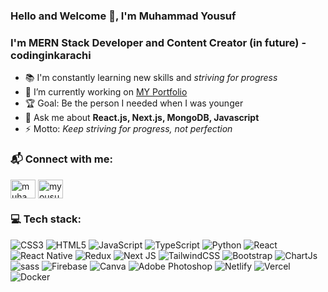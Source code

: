 <!-- <img align="center" src="" /> -->


### Hello and Welcome 👋, I'm Muhammad Yousuf

### I'm MERN Stack Developer and Content Creator (in future) - codinginkarachi

<!-- - 👨🏽‍🎓  -->
<!-- - 🌱  -->
- 📚 I'm constantly learning new skills and _striving for progress_
- 🔭 I’m currently working on [MY Portfolio](https://github.com/MuhammadYousufHere/portfolio-new.git)
- 🏆 Goal: Be the person I needed when I was younger
- 💬 Ask me about **React.js, Next.js, MongoDB, Javascript**
- ⚡ Motto: _Keep striving for progress, not perfection_

<!-- ### 📺 Latest Youtube Videos -->
<!-- YOUTUBE:START -->
<!-- - [User Role-Based Access Control &amp; Permissions in React JS | MERN Stack](https://www.youtube.com/) -->

<!-- YOUTUBE:END -->

<!-- ### ✍️ Latest Blogs posts -->
<!-- BLOG-POST-LIST:START -->

<!-- BLOG-POST-LIST:END -->

### 📬 Connect with me:

<p align="left">

<a href="https://www.linkedin.com/in/muhammadyousuf-here/" target="blank"><img align="center" src="https://raw.githubusercontent.com/rahuldkjain/github-profile-readme-generator/master/src/images/icons/Social/linked-in-alt.svg" alt="muhammad-yousuf" height="30" width="40" /></a>
<a href="https://www.facebook.com/muhammad.yousuf.my" target="blank"><img align="center" src="https://raw.githubusercontent.com/rahuldkjain/github-profile-readme-generator/master/src/images/icons/Social/facebook.svg" alt="myousuf" height="30" width="40" /></a>

</p>




### 💻 Tech stack:
![CSS3](https://img.shields.io/badge/css3-%231572B6.svg?style=for-the-badge&logo=css3&logoColor=white) ![HTML5](https://img.shields.io/badge/html5-%23E34F26.svg?style=for-the-badge&logo=html5&logoColor=white) ![JavaScript](https://img.shields.io/badge/javascript-%23323330.svg?style=for-the-badge&logo=javascript&logoColor=%23F7DF1E)  ![TypeScript](https://img.shields.io/badge/typescript-%2331A8FF.svg?style=for-the-badge&logo=typescript&logoColor=white) ![Python](https://img.shields.io/badge/Python-FFD43B?style=for-the-badge&logo=python&logoColor=blue)  ![React](https://img.shields.io/badge/react-%2320232a.svg?style=for-the-badge&logo=react&logoColor=%2361DAFB) ![React Native](https://img.shields.io/badge/reactnative-%2320232a.svg?style=for-the-badge&logo=react&logoColor=%2361DAFB) ![Redux](https://img.shields.io/badge/Redux-593D88?style=for-the-badge&logo=redux&logoColor=white) ![Next JS](https://img.shields.io/badge/next.js-000000?style=for-the-badge&logo=nextdotjs&logoColor=white) ![TailwindCSS](https://img.shields.io/badge/tailwindcss-%2338B2AC.svg?style=for-the-badge&logo=tailwind-css&logoColor=white)  ![Bootstrap](https://img.shields.io/badge/bootstrap-%23563D7C.svg?style=for-the-badge&logo=bootstrap&logoColor=white) ![ChartJs](https://img.shields.io/badge/Chart.js-FF6384?style=for-the-badge&logo=chartdotjs&logoColor=white) ![sass](https://img.shields.io/badge/Sass-CC6699?style=for-the-badge&logo=sass&logoColor=white) ![Firebase](https://img.shields.io/badge/firebase-ffca28?style=for-the-badge&logo=firebase&logoColor=black) ![Canva](https://img.shields.io/badge/Canva-%2300C4CC.svg?style=for-the-badge&logo=Canva&logoColor=white) ![Adobe Photoshop](https://img.shields.io/badge/adobephotoshop-%2331A8FF.svg?style=for-the-badge&logo=adobephotoshop&logoColor=white)  ![Netlify](https://img.shields.io/badge/netlify-%23000000.svg?style=for-the-badge&logo=netlify&logoColor=#00C7B7) ![Vercel](https://img.shields.io/badge/vercel-%23000000.svg?style=for-the-badge&logo=vercel&logoColor=white) ![Docker](https://img.shields.io/badge/docker-%23323330.svg?style=for-the-badge&logo=docker&logoColor=white)



